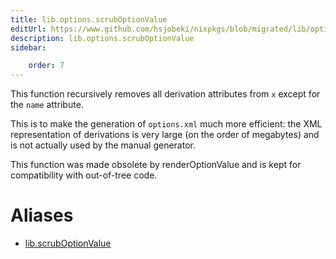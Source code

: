```yaml
---
title: lib.options.scrubOptionValue
editUrl: https://www.github.com/hsjobeki/nixpkgs/blob/migrated/lib/options.nix#L361C22
description: lib.options.scrubOptionValue
sidebar:

    order: 7
---
```


This function recursively removes all derivation attributes from
`x` except for the `name` attribute.

This is to make the generation of `options.xml` much more
efficient: the XML representation of derivations is very large
(on the order of megabytes) and is not actually used by the
manual generator.

This function was made obsolete by renderOptionValue and is kept for
compatibility with out-of-tree code.


# Aliases

- [lib.scrubOptionValue](/nix-doc-comments/reference/lib/lib-scruboptionvalue)


